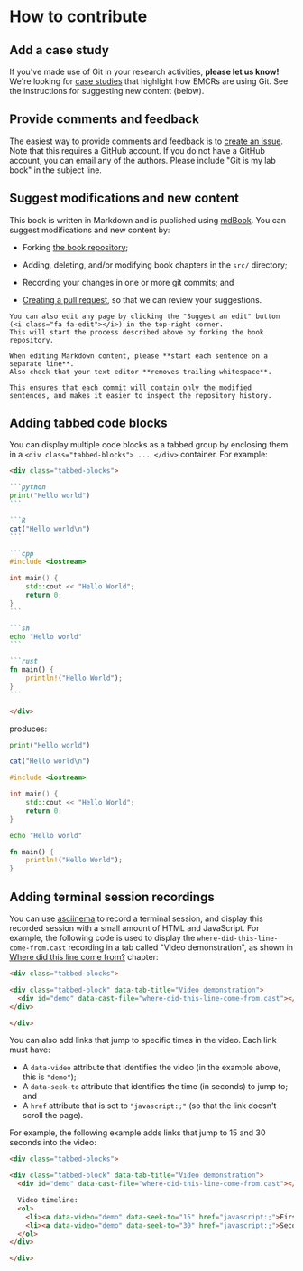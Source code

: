 # How to contribute

## Add a case study

If you've made use of Git in your research activities, **please let us know!**
We're looking for [case studies](case-studies/README.md) that highlight how EMCRs are using Git.
See the instructions for suggesting new content (below).

## Provide comments and feedback

The easiest way to provide comments and feedback is to [create an issue](https://github.com/robmoss/git-is-my-lab-book/issues).
Note that this requires a GitHub account.
If you do not have a GitHub account, you can email any of the authors.
Please include "Git is my lab book" in the subject line.

## Suggest modifications and new content

This book is written in Markdown and is published using [mdBook](https://rust-lang.github.io/mdBook/).
You can suggest modifications and new content by:

- Forking [the book repository](https://github.com/robmoss/git-is-my-lab-book);

- Adding, deleting, and/or modifying book chapters in the `src/` directory;

- Recording your changes in one or more git commits; and

- [Creating a pull request](https://docs.github.com/en/pull-requests/collaborating-with-pull-requests/proposing-changes-to-your-work-with-pull-requests/creating-a-pull-request), so that we can review your suggestions.

```admonish info
You can also edit any page by clicking the "Suggest an edit" button (<i class="fa fa-edit"></i>) in the top-right corner.
This will start the process described above by forking the book repository.
```

```admonish tip
When editing Markdown content, please **start each sentence on a separate line**.
Also check that your text editor **removes trailing whitespace**.

This ensures that each commit will contain only the modified sentences, and makes it easier to inspect the repository history.
```

## Adding tabbed code blocks

You can display multiple code blocks as a tabbed group by enclosing them in a `<div class="tabbed-blocks"> ... </div>` container.
For example:

~~~md
<div class="tabbed-blocks">

```python
print("Hello world")
```

```R
cat("Hello world\n")
```

```cpp
#include <iostream>

int main() {
    std::cout << "Hello World";
    return 0;
}
```

```sh
echo "Hello world"
```

```rust
fn main() {
    println!("Hello World");
}
```

</div>
~~~

produces:

<div class="tabbed-blocks">

```python
print("Hello world")
```

```R
cat("Hello world\n")
```

```cpp
#include <iostream>

int main() {
    std::cout << "Hello World";
    return 0;
}
```

```sh
echo "Hello world"
```

```rust
fn main() {
    println!("Hello World");
}
```

</div>

## Adding terminal session recordings

You can use [asciinema](https://asciinema.org/) to record a terminal session, and display this recorded session with a small amount of HTML and JavaScript.
For example, the following code is used to display the `where-did-this-line-come-from.cast` recording in a tab called "Video demonstration", as shown in [Where did this line come from?](using-git/where-did-this-line-come-from.md) chapter:

~~~md
<div class="tabbed-blocks">

<div class="tabbed-block" data-tab-title="Video demonstration">
  <div id="demo" data-cast-file="where-did-this-line-come-from.cast"></div>
</div>

</div>
~~~

You can also add links that jump to specific times in the video.
Each link must have:

+ A `data-video` attribute that identifies the video (in the example above, this is `"demo"`);
+ A `data-seek-to` attribute that identifies the time (in seconds) to jump to; and
+ A `href` attribute that is set to `"javascript:;"` (so that the link doesn't scroll the page).

For example, the following example adds links that jump to 15 and 30 seconds into the video:

~~~md
<div class="tabbed-blocks">

<div class="tabbed-block" data-tab-title="Video demonstration">
  <div id="demo" data-cast-file="where-did-this-line-come-from.cast"></div>

  Video timeline:
  <ol>
    <li><a data-video="demo" data-seek-to="15" href="javascript:;">First link</a></li>
    <li><a data-video="demo" data-seek-to="30" href="javascript:;">Second link</a></li>
  </ol>
</div>

</div>
~~~
